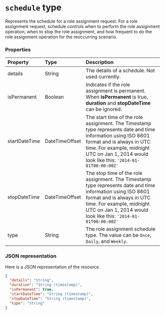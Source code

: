 # `schedule` type
Represents the schedule for a role assignment request. For a role assignment request, schedule controls when to perform the role assignment operation, when to stop the role assignment, and how frequent to do the role assignment operation for the reoccurring scenario. 



### Properties
| Property	   | Type	|Description|
|:---------------|:--------|:----------|
|details|String|The details of a schedule. Not used currently.|
|isPermanent|Boolean|Indicates if the role assignment is permanent. When **isPermanent** is true, **duration** and **stopDateTime** can be ignored.|
|startDateTime|DateTimeOffset|The start time of the role assignment. The Timestamp type represents date and time information using ISO 8601 format and is always in UTC time. For example, midnight UTC on Jan 1, 2014 would look like this: `'2014-01-01T00:00:00Z'`|
|stopDateTime|DateTimeOffset|The stop time of the role assignment. The Timestamp type represents date and time information using ISO 8601 format and is always in UTC time. For example, midnight UTC on Jan 1, 2014 would look like this: `'2014-01-01T00:00:00Z'`|
|type|String|The role assignment schedule type. The value can be ``Once``, ``Daily``, and ``Weekly``.|

### JSON representation

Here is a JSON representation of the resource.

<!-- {
  "blockType": "resource",
  "optionalProperties": [

  ],
  "@odata.type": "microsoft.graph.schedule"
}-->

```json
{
  "details": "String",
  "duration": "String (timestamp)",
  "isPermanent": true,
  "startDateTime": "String (timestamp)",
  "stopDateTime": "String (timestamp)",
  "type": "String"
}

```

<!-- uuid: 8fcb5dbc-d5aa-4681-8e31-b001d5168d79
2015-10-25 14:57:30 UTC -->
<!-- {
  "type": "#page.annotation",
  "description": "schedule resource",
  "keywords": "",
  "section": "documentation",
  "tocPath": ""
}-->